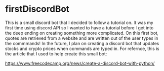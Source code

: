# firstDiscordBot

This is a small discord bot that I decided to follow a tutorial on. It was my first time using discord API so I wanted to have a tutorial before I get into the deep ending on creating something more complicated. On this first bot, quotes are retrieved from a website and are written out of the user types in the commmands! In the future, I plan on creating a discord bot that updates stocks and crypto prices when commands are typed in. For refernce, this is the article that I used to help create this small bot: 

https://www.freecodecamp.org/news/create-a-discord-bot-with-python/
